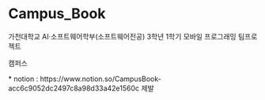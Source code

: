 # Campus_Book
가천대학교 AI·소프트웨어학부(소프트웨어전공) 3학년 1학기 모바일 프로그래밍 팀프로젝트
<p>
  캠퍼스 
 </p>
* notion : https://www.notion.so/CampusBook-acc6c9052dc2497c8a98d33a42e1560c
제발
